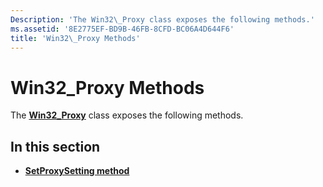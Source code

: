 ```yaml
---
Description: 'The Win32\_Proxy class exposes the following methods.'
ms.assetid: '8E2775EF-BD9B-46FB-8CFD-BC06A4D644F6'
title: 'Win32\_Proxy Methods'
---
```


# Win32\_Proxy Methods

The [**Win32\_Proxy**](win32-proxy.md) class exposes the following methods.

## In this section

-   [**SetProxySetting method**](setproxysetting-method-in-class-win32-proxy.md)

 

 



